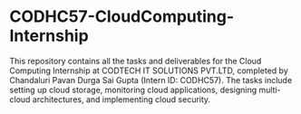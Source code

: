 # CODHC57-CloudComputing-Internship
This repository contains all the tasks and deliverables for the Cloud Computing Internship at CODTECH IT SOLUTIONS PVT.LTD, completed by Chandaluri Pavan Durga Sai Gupta (Intern ID: CODHC57). The tasks include setting up cloud storage, monitoring cloud applications, designing multi-cloud architectures, and implementing cloud security.
